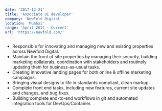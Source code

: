 ```yaml
---
date: '2017-12-21'
title: 'Associate UI developer'
company: 'NewFold Digital'
location: 'Mumbai'
range: 'April 2017 - Current'
url: 'https://newfold.com/'
---
```


- Responsible for innovating and managing new and existing properties across Newfold Digital.
- Maintain the front of site properties by managing their security, building marketing collaterals, coordination with stakeholders and routinely updating them for business-as-usual tasks.
- Creating innovative landing pages for both online & offline marketing campaigns.
- Bringing visual designs to life in standards compliant, clean markup.
- Complete front end tasks, including new features, current site updates and changes, and bug fixes.
- Building complete end-to-end workflows in git and automated integration tools for DevOps/Container.
